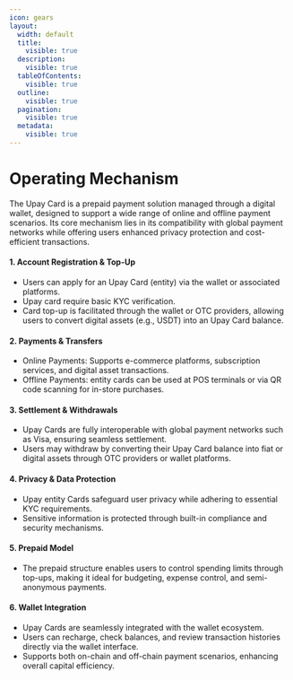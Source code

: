 ```yaml
---
icon: gears
layout:
  width: default
  title:
    visible: true
  description:
    visible: true
  tableOfContents:
    visible: true
  outline:
    visible: true
  pagination:
    visible: true
  metadata:
    visible: true
---
```


# Operating Mechanism

The Upay Card is a prepaid payment solution managed through a digital wallet, designed to support a wide range of online and offline payment scenarios. Its core mechanism lies in its compatibility with global payment networks while offering users enhanced privacy protection and cost-efficient transactions.

#### 1. Account Registration & Top-Up

* Users can apply for an Upay Card (entity) via the wallet or associated platforms.
* Upay card require basic KYC verification.
* Card top-up is facilitated through the wallet or OTC providers, allowing users to convert digital assets (e.g., USDT) into an Upay Card balance.

#### 2. Payments & Transfers

* Online Payments: Supports e-commerce platforms, subscription services, and digital asset transactions.
* Offline Payments: entity cards can be used at POS terminals or via QR code scanning for in-store purchases.

#### 3. Settlement & Withdrawals

* Upay Cards are fully interoperable with global payment networks such as Visa, ensuring seamless settlement.
* Users may withdraw by converting their Upay Card balance into fiat or digital assets through OTC providers or wallet platforms.

#### 4. Privacy & Data Protection

* Upay entity Cards safeguard user privacy while adhering to essential KYC requirements.
* Sensitive information is protected through built-in compliance and security mechanisms.

#### 5. Prepaid Model

* The prepaid structure enables users to control spending limits through top-ups, making it ideal for budgeting, expense control, and semi-anonymous payments.

#### 6. Wallet Integration

* Upay Cards are seamlessly integrated with the wallet ecosystem.
* Users can recharge, check balances, and review transaction histories directly via the wallet interface.
* Supports both on-chain and off-chain payment scenarios, enhancing overall capital efficiency.

